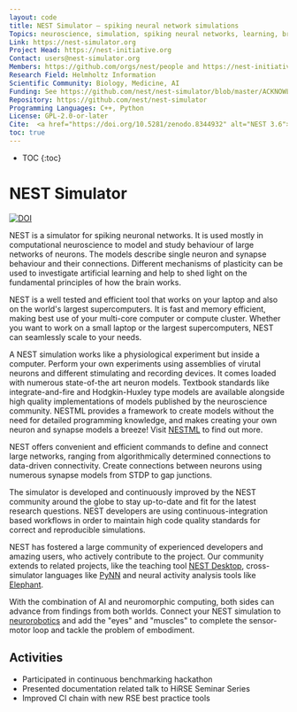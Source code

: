 ```yaml
---
layout: code
title: NEST Simulator – spiking neural network simulations
Topics: neuroscience, simulation, spiking neural networks, learning, brain function
Link: https://nest-simulator.org
Project Head: https://nest-initiative.org
Contact: users@nest-simulator.org
Members: https://github.com/orgs/nest/people and https://nest-initiative.org
Research Field: Helmholtz Information
Scientific Community: Biology, Medicine, AI
Funding: See https://github.com/nest/nest-simulator/blob/master/ACKNOWLEDGMENTS.md
Repository: https://github.com/nest/nest-simulator
Programming Languages: C++, Python
License: GPL-2.0-or-later
Cite:  <a href="https://doi.org/10.5281/zenodo.8344932" alt="NEST 3.6"><img src="https://zenodo.org/badge/DOI/10.5281/zenodo.8344932.svg" alt="DOI"></a>
toc: true
---
```


- TOC
{:toc}

# NEST Simulator

<a href="https://doi.org/10.5281/zenodo.8344932" alt="NEST 3.6"><img src="https://zenodo.org/badge/DOI/10.5281/zenodo.8344932.svg" alt="DOI"></a>

<!-- what is nest? what is it for? -->
NEST is a simulator for spiking neuronal networks. It is used mostly in computational neuroscience to model and study <!-- phenomenons in the functional --> behaviour of large networks of neurons. The models describe single neuron and synapse behaviour and their connections. Different mechanisms of plasticity can be used to investigate artificial learning and help to shed light on the fundamental principles of how the brain works.

<!-- how could I try? -->
NEST is a well tested and efficient tool that works on your laptop and also on the world's largest supercomputers. It is fast and memory efficient, making best use of your multi-core computer or compute cluster. Whether you want to work on a small laptop or the largest supercomputers, NEST can seamlessly scale to your needs.

<!-- what can I do with NEST? -->
A NEST simulation works like a physiological experiment but inside a computer. Perform your own experiments using assemblies of virutal neurons and different  stimulating and recording devices. <!-- 
.
what are the building blocks I can play with? -->
It comes loaded with numerous state-of-the art neuron models. Textbook standards like integrate-and-fire and Hodgkin-Huxley type models are available alongside high quality implementations of models published by the neuroscience community. NESTML provides a framework to create models without the need for detailed programming knowledge, and makes creating your own neuron and synapse models a breeze! Visit [NESTML](https://nestml.readthedocs.io/en/latest/) to find out more.

<!-- How can I build stuff? -->
NEST offers convenient and efficient commands to define and connect large networks, ranging from algorithmically determined connections to data-driven connectivity. Create connections between neurons using numerous synapse models from STDP to gap junctions.

<!-- background, community and friends -->
The simulator is developed and continuously improved by the NEST community around the globe to stay up-to-date and fit for the latest research questions. NEST developers are using continuous-integration based workflows in order to maintain high code quality standards for correct and reproducible simulations.

<!-- Community building -->
NEST has fostered a large community of experienced developers and amazing users, who actively contribute to the project. Our community extends to related projects, like the teaching tool [NEST Desktop](https://nest-desktop.readthedocs.io/en/latest/), cross-simulator languages like [PyNN](https://neuralensemble.org/docs/PyNN/) and neural activity analysis tools like [Elephant](https://elephant.readthedocs.io/en/latest/).

With the combination of AI and neuromorphic computing, both sides can advance from findings from both worlds. Connect your NEST simulation to [neurorobotics](https://neurorobotics.net/) and add the "eyes" and "muscles" to complete the sensor-motor loop and tackle the problem of embodiment.


## Activities

* Participated in continuous benchmarking hackathon
* Presented documentation related talk to HiRSE Seminar Series
* Improved CI chain with new RSE best practice tools
